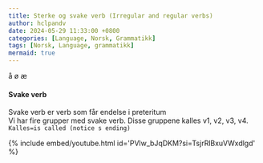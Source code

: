 ```yaml
---
title: Sterke og svake verb (Irregular and regular verbs)
author: hclpandv
date: 2024-05-29 11:33:00 +0800
categories: [Language, Norsk, Grammatikk]
tags: [Norsk, Language, grammatikk]
mermaid: true
---
```


å ø æ

<link rel="stylesheet" href="https://cdnjs.cloudflare.com/ajax/libs/font-awesome/6.0.0-beta3/css/all.min.css">
<script src="{{ '/assets/js/custom.js' | relative_url }}"></script>

#### Svake verb  
Svake verb er verb som får endelse i preteritum  
Vi har fire grupper med svake verb. Disse gruppene kalles v1, v2, v3, v4. `Kalles=is called (notice s ending)`  



{% include embed/youtube.html id='PVlw_bJqDKM?si=TsjrRlBxuVWxdlgd' %}

